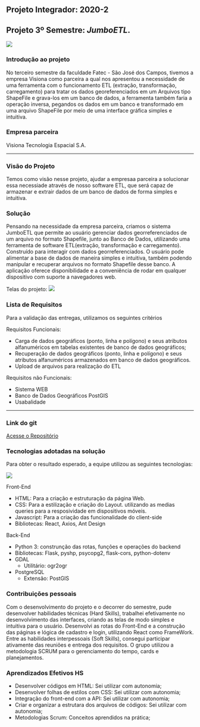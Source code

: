 ## Projeto Integrador: 2020-2

## Projeto 3º Semestre: ***JumboETL***.
![](https://i.imgur.com/GVAU8Y1.png)

### Introdução ao projeto

No terceiro semestre da faculdade Fatec - São José dos Campos, tivemos a empresa Visiona como parceira a qual nos apresentou a necessidade de uma ferramenta com o funcionamento ETL  (extração, transformação, carregamento) para tratar os dados georeferenciados em um Arquivos tipo ShapeFile e grava-los em um banco de dados, a ferramenta também faria a operação inversa, pegandos os dados em um banco e transformado em uma arquivo ShapeFile por meio de uma interface gráfica simples e intuitiva.  

### Empresa parceira

Visiona Tecnologia Espacial S.A.

***

### Visão do Projeto

Temos como visão nesse projeto, ajudar a empresaa parceira a solucionar essa necessiade através de nosso software ETL, que será capaz de armazenar e extrair dados de um banco de dados de forma simples e intuitiva. 

### Solução

Pensando na necessidade da empresa parceira, criamos o sistema JumboETL que permite ao usuário gerenciar dados georreferenciados de um arquivo no formato Shapefile, junto ao Banco de Dados, utilizando uma ferramenta de software ETL(extração, transformação e carregamento). Construído para interagir com dados georreferenciados. O usuário pode alimentar a base de dados de maneira simples e intuitiva, também podendo manipular e recuperar arquivos no formato Shapefile desse banco. A aplicação oferece disponibilidade e a conveniência de rodar em qualquer dispositivo com suporte a navegadores web.

Telas do projeto:
![](https://i.imgur.com/0AO8IiY.jpg)

### Lista de Requisitos 

Para a validação das entregas, utilizamos os seguintes critérios 

Requisitos Funcionais: 

- Carga de dados geográficos (ponto, linha e polígono) e seus atributos alfanuméricos em tabelas existentes de banco de dados geográficos; 
- Recuperação de dados geográficos (ponto, linha e polígono) e seus atributos alfanuméricos armazenados em banco de dados geográficos.
- Upload de arquivos para realização do ETL

Requisitos não Funcionais:

- Sistema WEB
- Banco de Dados Geográficos PostGIS
- Usabalidade


***

### Link do git
[Acesse o Repositório](https://github.com/DaviNeves0/ETL_Visiona)


### Tecnologias adotadas na solução

Para obter o resultado esperado, a equipe utilizou as seguintes tecnologias:

![](https://i.imgur.com/bNRJEIt.png)

Front-End
- HTML: Para a criação e estruturação da página Web.
- CSS: Para a estilização e criação do Layout. utilizando as medias queries para a resposividade em dispositivos móveis. 
- Javascript: Para a criação das funcionalidade do client-side
- Bibliotecas: React, Axios, Ant Design

Back-End
- Python 3: construnção das rotas, funções e operações do backend
- Bibliotecas: Flask, pyshp, psycopg2, flask-cors, python-dotenv
- GDAL
  - Utilitário: ogr2ogr
- PostgreSQL
  - Extensão: PostGIS

### Contribuições pessoais

Com o desenvolvimento do projeto e o decorrer do semestre, pude desenvolver habilidades técnicas (Hard Skills), trabalhei efetivamente no desenvolvimento das interfaces, criando as telas de modo simples e intuitiva para o usuário. Desenvolvi as rotas do Front-End e a construção das páginas e lógica de cadastro e login, utilizando React como FrameWork. 
Entre as habilidades interpessoais (Soft Skills), consegui participar ativamente das reuniões e entrega dos requisitos. O grupo utilizou a metodologia SCRUM para o gerenciamento do tempo, cards e planejamentos.   

### Aprendizados Efetivos HS

- Desenvolver códigos em HTML: Sei utilizar com autonomia;
- Desenvolver folhas de estilos com CSS: Sei utilizar com autonomia;
- Integração do front-end com a API: Sei utilizar com autonomia;
- Criar e organizar a estrutara dos arquivos de códigos: Sei utilizar com autonomia;
- Metodologias Scrum: Conceitos aprendidos na prática;

